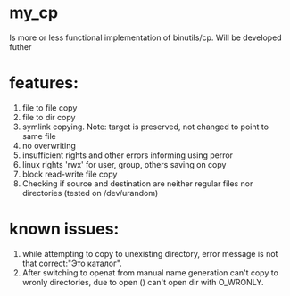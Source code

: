 # my_cp
Is more or less functional implementation of binutils/cp. Will be developed futher
# features:
1) file to file copy
2) file to dir copy
3) symlink copying. Note: target is preserved, not changed to point to same file
3) no overwriting
4) insufficient rights and other errors informing using perror
5) linux rights 'rwx' for user, group, others saving on copy
6) block read-write file copy
7) Checking if source and destination are neither regular files nor directories (tested on /dev/urandom)

# known issues:
1) while attempting to copy to unexisting directory, error message is not that correct:"Это каталог".
2) After switching to openat from manual name generation can't copy to wronly directories, due to open () can't open dir with O_WRONLY.
